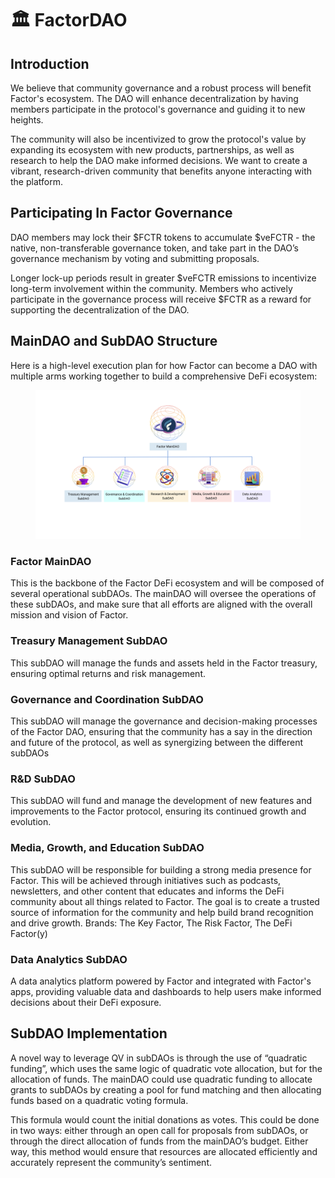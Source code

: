# 🏛 FactorDAO

## Introduction

We believe that community governance and a robust process will benefit Factor's ecosystem. The DAO will enhance decentralization by having members participate in the protocol's governance and guiding it to new heights.

The community will also be incentivized to grow the protocol's value by expanding its ecosystem with new products, partnerships, as well as research to help the DAO make informed decisions. We want to create a vibrant, research-driven community that benefits anyone interacting with the platform.

## Participating In Factor Governance

DAO members may lock their $FCTR tokens to accumulate $veFCTR - the native, non-transferable governance token, and take part in the DAO’s governance mechanism by voting and submitting proposals.

Longer lock-up periods result in greater $veFCTR emissions to incentivize long-term involvement within the community. Members who actively participate in the governance process will receive $FCTR as a reward for supporting the decentralization of the DAO.

## **MainDAO and SubDAO Structure**

Here is a high-level execution plan for how Factor can become a DAO with multiple arms working together to build a comprehensive DeFi ecosystem:

<figure><img src="../../.gitbook/assets/FacotrGovernance_MainDAO.png" alt=""><figcaption></figcaption></figure>

### **Factor MainDAO**

This is the backbone of the Factor DeFi ecosystem and will be composed of several operational subDAOs. The mainDAO will oversee the operations of these subDAOs, and make sure that all efforts are aligned with the overall mission and vision of Factor.

### **Treasury Management SubDAO**

This subDAO will manage the funds and assets held in the Factor treasury, ensuring optimal returns and risk management.

### **Governance and Coordination SubDAO**

This subDAO will manage the governance and decision-making processes of the Factor DAO, ensuring that the community has a say in the direction and future of the protocol, as well as synergizing between the different subDAOs

### **R\&D SubDAO**

This subDAO will fund and manage the development of new features and improvements to the Factor protocol, ensuring its continued growth and evolution.

### **Media, Growth, and Education SubDAO**

This subDAO will be responsible for building a strong media presence for Factor. This will be achieved through initiatives such as podcasts, newsletters, and other content that educates and informs the DeFi community about all things related to Factor. The goal is to create a trusted source of information for the community and help build brand recognition and drive growth. Brands: The Key Factor, The Risk Factor, The DeFi Factor(y)

### **Data Analytics SubDAO**

A data analytics platform powered by Factor and integrated with Factor's apps, providing valuable data and dashboards to help users make informed decisions about their DeFi exposure.

## **SubDAO Implementation**

A novel way to leverage QV in subDAOs is through the use of “quadratic funding”, which uses the same logic of quadratic vote allocation, but for the allocation of funds. The mainDAO could use quadratic funding to allocate grants to subDAOs by creating a pool for fund matching and then allocating funds based on a quadratic voting formula.

This formula would count the initial donations as votes. This could be done in two ways: either through an open call for proposals from subDAOs, or through the direct allocation of funds from the mainDAO’s budget. Either way, this method would ensure that resources are allocated efficiently and accurately represent the community’s sentiment.
